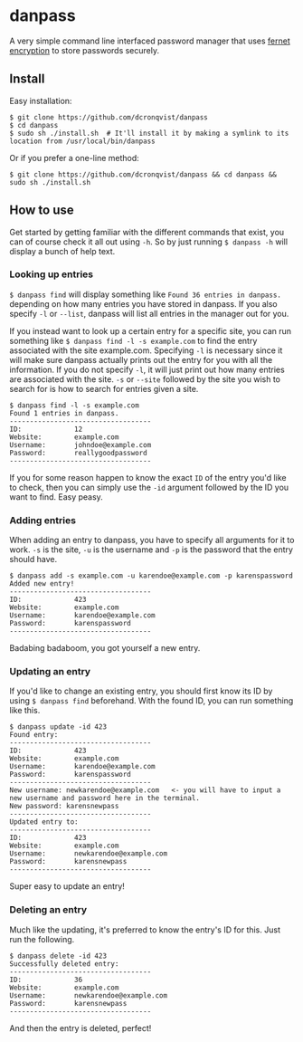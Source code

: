 # danpass
A very simple command line interfaced password manager that uses [fernet encryption](https://asecuritysite.com/encryption/fernet) to store passwords securely.

## Install

Easy installation:

```shell
$ git clone https://github.com/dcronqvist/danpass
$ cd danpass
$ sudo sh ./install.sh  # It'll install it by making a symlink to its location from /usr/local/bin/danpass
```

Or if you prefer a one-line method:

`$ git clone https://github.com/dcronqvist/danpass && cd danpass && sudo sh ./install.sh`

## How to use

Get started by getting familiar with the different commands that exist, you can of course check it all out using `-h`. So by just running `$ danpass -h` will display a bunch of help text.

### Looking up entries
`$ danpass find` will display something like `Found 36 entries in danpass.` depending on how many entries you have stored in danpass. If you also specify `-l` or `--list`, danpass will list all entries in the manager out for you. 

If you instead want to look up a certain entry for a specific site, you can run something like `$ danpass find -l -s example.com` to find the entry associated with the site example.com. Specifying `-l` is necessary since it will make sure danpass actually prints out the entry for you with all the information. If you do not specify `-l`, it will just print out how many entries are associated with the site. `-s` or `--site` followed by the site you wish to search for is how to search for entries given a site.

```
$ danpass find -l -s example.com
Found 1 entries in danpass.
-----------------------------------
ID:             12
Website:        example.com
Username:       johndoe@example.com
Password:       reallygoodpassword
-----------------------------------
```

If you for some reason happen to know the exact `ID` of the entry you'd like to check, then you can simply use the `-id` argument followed by the ID you want to find. Easy peasy.

### Adding entries

When adding an entry to danpass, you have to specify all arguments for it to work. `-s` is the site, `-u` is the username and `-p` is the password that the entry should have.
```
$ danpass add -s example.com -u karendoe@example.com -p karenspassword
Added new entry!
-----------------------------------
ID:             423
Website:        example.com
Username:       karendoe@example.com
Password:       karenspassword
-----------------------------------
```
Badabing badaboom, you got yourself a new entry.

### Updating an entry

If you'd like to change an existing entry, you should first know its ID by using `$ danpass find` beforehand. With the found ID, you can run something like this.
```
$ danpass update -id 423
Found entry:
-----------------------------------
ID:             423
Website:        example.com
Username:       karendoe@example.com
Password:       karenspassword
-----------------------------------
New username: newkarendoe@example.com   <- you will have to input a new username and password here in the terminal.
New password: karensnewpass
-----------------------------------
Updated entry to:
-----------------------------------
ID:             423
Website:        example.com
Username:       newkarendoe@example.com
Password:       karensnewpass
-----------------------------------
```
Super easy to update an entry!

### Deleting an entry

Much like the updating, it's preferred to know the entry's ID for this. Just run the following.
```
$ danpass delete -id 423
Successfully deleted entry:
-----------------------------------
ID:             36
Website:        example.com
Username:       newkarendoe@example.com
Password:       karensnewpass
-----------------------------------
```
And then the entry is deleted, perfect!

